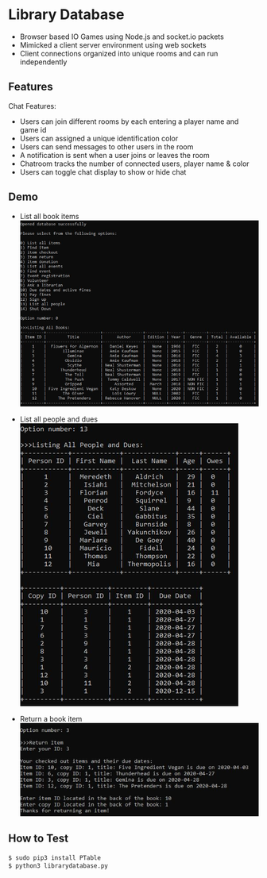 # Library Database

- Browser based IO Games using Node.js and socket.io packets 
- Mimicked a client server environment using web sockets 
- Client connections organized into unique rooms and can run independently

## Features

Chat Features:
- Users can join different rooms by each entering a player name and game id
- Users can assigned a unique identification color
- Users can send messages to other users in the room
- A notification is sent when a user joins or leaves the room
- Chatroom tracks the number of connected users, player name & color 
- Users can toggle chat display to show or hide chat


## Demo
- List all book items
![](img/listitems.JPG)

- List all people and dues
![](img/listpersons.JPG)

- Return a book item
![](img/returnbook.JPG)


## How to Test

```
$ sudo pip3 install PTable
$ python3 librarydatabase.py
```




